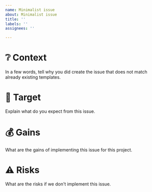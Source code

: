 ```yaml
---
name: Minimalist issue
about: Minimalist issue
title: ''
labels: ''
assignees: ''

---
```


# ❔ Context

In a few words, tell why you did create the issue that does not match already existing templates.

# 🎯 Target

Explain what do you expect from this issue.

# 💰 Gains

What are the gains of implementing this issue for this project.

# ⚠️ Risks

What are the risks if we don't implement this issue.
